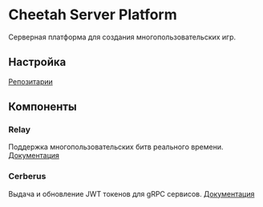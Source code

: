 # Cheetah Server Platform

Серверная платформа для создания многопользовательских игр.

## Настройка 
[Репозитарии](docs/repo.md)

## Компоненты

### Relay
Поддержка многопользовательских битв реального времени.
[Документация](components/relay/docs/index.md)

### Сerberus
Выдача и обновление JWT токенов для gRPC сервисов.
[Документация](components/cerberus/README.md)




